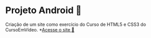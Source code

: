 # Projeto Android 🤖
Criação de um site como exercício do Curso de HTML5 e CSS3 do CursoEmVídeo.
*[Acesse o site 🔗](https://matheussiedler.github.io/projeto-android/android.html)
